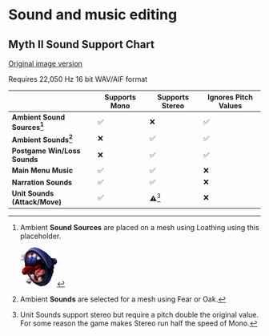 # Sound and music editing

## Myth II Sound Support Chart

[Original image version](sounds/M2_Sound_Chart.webp)

Requires 22,050 Hz 16 bit WAV/AIF format

|                               | Supports Mono | Supports Stereo | Ignores Pitch Values |
|-------------------------------|---------------|-----------------|----------------------|
| **Ambient Sound Sources[^1]** | ✅            | ❌              | ✅                   |
| **Ambient Sounds[^2]**        | ❌            | ✅              | ✅                   |
| **Postgame Win/Loss Sounds**  | ❌            | ✅              | ✅                   |
| **Main Menu Music**           | ✅            | ✅              | ❌                   |
| **Narration Sounds**          | ✅            | ✅              | ❌                   |
| **Unit Sounds (Attack/Move)** | ✅            | ⚠️[^3]          | ❌                   |


[^1]:
    Ambient **Sound Sources** are placed on a mesh using Loathing using this placeholder.

    ![Loathing ambient sound source placeholder](sounds/loathing_ambient_sound_source_placeholder.png)

[^2]: Ambient **Sounds** are selected for a mesh using Fear or Oak.

[^3]: Unit Sounds support stereo but require a pitch double the original value. For some reason the game makes Stereo run half the speed of Mono.
